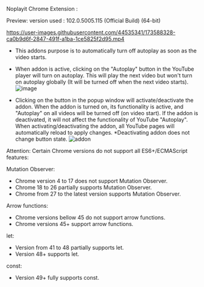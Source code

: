 Noplayit Chrome Extension :

Preview: version used : 102.0.5005.115 (Official Build) (64-bit)





https://user-images.githubusercontent.com/44535341/173588328-ca0b9d6f-2847-491f-a1ba-1ce5825f2d95.mp4





- This addons purpose is to automatically turn off autoplay as soon as the video starts.
- When addon is active, clicking on the "Autoplay" button in the YouTube player will turn on autoplay. This will play the next video but won't turn on autoplay globally (It will be turned off when the next video starts). ![image](https://user-images.githubusercontent.com/44535341/168480017-73f14c7d-28bb-44c1-b7da-bf27baf0a4c6.png)

- Clicking on the button in the popup window will activate/deactivate the addon. When the addon is turned on, its functionality is active, and "Autoplay" on all videos will be turned off (on video start). If the addon is deactivated, it will not affect the functionality of YouTube "Autoplay". When activating/deactivating the addon, all YouTube pages will automatically reload to apply changes. *Deactivating addon does not change button state.
![addon](https://user-images.githubusercontent.com/44535341/173579606-6b17e9be-e04c-44a9-9f55-9114ea55fc03.PNG)


Attention:
Certain Chrome versions do not support all ES6+/ECMAScript features:

 Mutation Observer:
- Chrome version 4 to 17 does not support Mutation Observer. 
- Chrome 18 to 26 partially supports Mutation Observer. 
- Chrome from 27 to the latest version supports Mutation Observer.

 Arrow functions:
- Chrome versions bellow 45 do not support arrow functions.
- Chrome versions 45+ support arrow functions.


 let:
- Version from 41 to 48 partially supports let.
- Version 48+ supports let.

 const:
- Version 49+ fully supports const.
